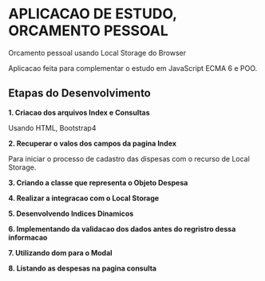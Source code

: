 # APLICACAO DE ESTUDO, ORCAMENTO PESSOAL
 
 Orcamento pessoal usando Local Storage do Browser

 Aplicacao feita para complementar o estudo em JavaScript ECMA 6 e POO.



## Etapas do Desenvolvimento

**1. Criacao dos arquivos Index e Consultas** 

   Usando HTML, Bootstrap4 

**2. Recuperar o valos dos campos da pagina Index**

   Para iniciar o processo de cadastro das dispesas com o recurso de Local Storage.  

**3. Criando a classe que representa o Objeto Despesa**

**4. Realizar a integracao com o Local Storage**

**5. Desenvolvendo Indices Dinamicos**

**6. Implementando da validacao dos dados antes do regristro dessa informacao**

**7. Utilizando dom para o Modal**

**8. Listando as despesas na pagina consulta**